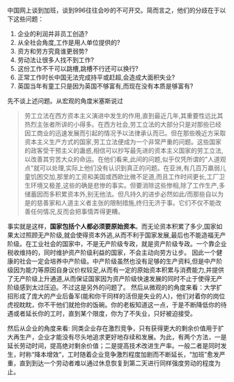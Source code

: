    
中国网上谈到加班，谈到996往往会吵的不可开交。简而言之，他们的分歧在于以下这些问题：

1. 企业的利润并非员工创造?
2. 从全社会角度,工作是用人单位提供的?
3. 资方和劳方究竟谁更弱势?
4. 劳动法让很多人找不到工作?
5. 这份工作不干可以跳槽,跳槽不行还可以换行?
6. 正常工作时长中国无法完成持平或赶超,会造成大面积失业?
7. 英国当年有童工只是因为英国不够富有,而现在没有本质是够富有?

先不谈上述问题。从宏观的角度米塞斯说过
>劳工立法在西方资本主义演进中发生的作用,直到最近几年,其重要性远比其热烈主张者所讲的小得多。在西方社会,劳工立法的大部分只是对那些已经因工商业的迅速发展而引起的情况予以法律承认而已。但在那些晚近方采取资本主义生产方式的国家,劳工立法便成为一个非常严重的问题。这些国家的政客受干预主义的蛊惑,相信可以抄写最先进的资本主义国家的劳工立法,以改善其穷苦大众的命运。在他们看来,此间的问题,似乎仅凭所谓的"人道观点"就可以处理,实际上他们没有认识到真正的问题。在亚洲,有几百万羸弱儿童饥困交加,那里的工资和美国或西欧比微不足道,而且工作时间更长,工厂卫生环境又极差,这些的确是悲惨的事实。但要消除这些惨相,除了工作生产,多储蓄因而多积累资本外,别无他法。但凡持久的进步必然如此/而那些自以为是的慈善家和人道主义者主张的限制措施,终归无济于事。它们不仅不能改善任何情况,反而会把事情弄得更糟。


事实就是这样，**国家包括个人都必须要原始资本**。而无论资本积累了多少,国家如果太过照顾无产阶级,就会使得资本外逃,从而不利于国家发展,最后也不能造福无产阶级。在工业社会的国家中，不是无产阶级专政，就是资产阶级专政。一个靠企业税收维持的，同时维护资产阶级利益的国家，不会主动向劳方让步。
因此一个健康的社会一定会培养中产阶级。中产阶级虽然也没有足够的生产资料,但是中产阶级因为能力等原因自身议价权较足,从而有一定的原始资本积累与消费能力,并提供了无产阶级上升通道,从而保证国家因为资产阶级快速发展的同时不止于使得无产阶级感到太过压迫。不过这是另外的问题了。
然后从微观的的角度来看：大学扩招形成了庞大的产业后备军(能和你干同样的活但是失业的人)，他们对着你的岗位虎视眈眈，你不干他们就抢你的饭碗。你的老板知道这一点，于是不断降低你的待遇或者延长你的工时，直到某个限度，你为了不失业，只好被迫接受。

然后从企业的角度来看: 同类企业存在激烈竞争，只有获得更大的剩余价值用于扩大再生产，企业才能没有尽头地追求更好地存续和发展。为此，有两个方法，一是延长劳动时间，提高绝对剩余价值；二是提高技术改进生产率。一般二者是同时发生，时称“降本增效”，工时随着企业竞争激烈程度加剧而不断延长，“加班”愈发严重，直到到达一个劳动者难以通过休息恢复到第二天进行同样强度劳动的程度为止。